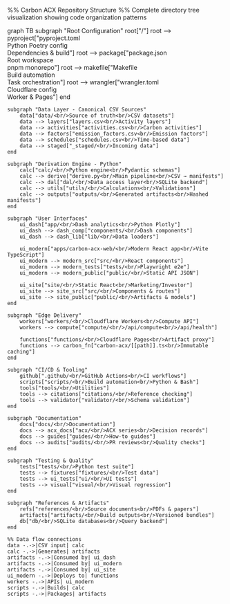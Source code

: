%% Carbon ACX Repository Structure
%% Complete directory tree visualization showing code organization patterns

graph TB
    subgraph "Root Configuration"
        root["/"]
        root --> pyproject["pyproject.toml<br/>Python Poetry config<br/>Dependencies & build"]
        root --> package["package.json<br/>Root workspace<br/>pnpm monorepo"]
        root --> makefile["Makefile<br/>Build automation<br/>Task orchestration"]
        root --> wrangler["wrangler.toml<br/>Cloudflare config<br/>Worker & Pages"]
    end

    subgraph "Data Layer - Canonical CSV Sources"
        data["data/<br/>Source of truth<br/>CSV datasets"]
        data --> layers["layers.csv<br/>Activity layers"]
        data --> activities["activities.csv<br/>Carbon activities"]
        data --> factors["emission_factors.csv<br/>Emission factors"]
        data --> schedules["schedules.csv<br/>Time-based data"]
        data --> staged["_staged/<br/>Incoming data"]
    end

    subgraph "Derivation Engine - Python"
        calc["calc/<br/>Python engine<br/>Pydantic schemas"]
        calc --> derive["derive.py<br/>Main pipeline<br/>CSV → manifests"]
        calc --> dal["dal/<br/>Data access layer<br/>SQLite backend"]
        calc --> utils["utils/<br/>Calculations<br/>Validations"]
        calc --> outputs["outputs/<br/>Generated artifacts<br/>Hashed manifests"]
    end

    subgraph "User Interfaces"
        ui_dash["app/<br/>Dash analytics<br/>Python Plotly"]
        ui_dash --> dash_comp["components/<br/>Dash components"]
        ui_dash --> dash_lib["lib/<br/>Data loaders"]

        ui_modern["apps/carbon-acx-web/<br/>Modern React app<br/>Vite TypeScript"]
        ui_modern --> modern_src["src/<br/>React components"]
        ui_modern --> modern_tests["tests/<br/>Playwright e2e"]
        ui_modern --> modern_public["public/<br/>Static API JSON"]

        ui_site["site/<br/>Static React<br/>Marketing/Investor"]
        ui_site --> site_src["src/<br/>Components & routes"]
        ui_site --> site_public["public/<br/>Artifacts & models"]
    end

    subgraph "Edge Delivery"
        workers["workers/<br/>Cloudflare Workers<br/>Compute API"]
        workers --> compute["compute/<br/>/api/compute<br/>/api/health"]

        functions["functions/<br/>Cloudflare Pages<br/>Artifact proxy"]
        functions --> carbon_fn["carbon-acx/[[path]].ts<br/>Immutable caching"]
    end

    subgraph "CI/CD & Tooling"
        github[".github/<br/>GitHub Actions<br/>CI workflows"]
        scripts["scripts/<br/>Build automation<br/>Python & Bash"]
        tools["tools/<br/>Utilities"]
        tools --> citations["citations/<br/>Reference checking"]
        tools --> validator["validator/<br/>Schema validation"]
    end

    subgraph "Documentation"
        docs["docs/<br/>Documentation"]
        docs --> acx_docs["acx/<br/>ACX series<br/>Decision records"]
        docs --> guides["guides/<br/>How-to guides"]
        docs --> audits["audits/<br/>PR reviews<br/>Quality checks"]
    end

    subgraph "Testing & Quality"
        tests["tests/<br/>Python test suite"]
        tests --> fixtures["fixtures/<br/>Test data"]
        tests --> ui_tests["ui/<br/>UI tests"]
        tests --> visual["visual/<br/>Visual regression"]
    end

    subgraph "References & Artifacts"
        refs["references/<br/>Source documents<br/>PDFs & papers"]
        artifacts["artifacts/<br/>Build outputs<br/>Versioned bundles"]
        db["db/<br/>SQLite databases<br/>Query backend"]
    end

    %% Data flow connections
    data -.->|CSV input| calc
    calc -.->|Generates| artifacts
    artifacts -.->|Consumed by| ui_dash
    artifacts -.->|Consumed by| ui_modern
    artifacts -.->|Consumed by| ui_site
    ui_modern -.->|Deploys to| functions
    workers -.->|APIs| ui_modern
    scripts -.->|Builds| calc
    scripts -.->|Packages| artifacts
